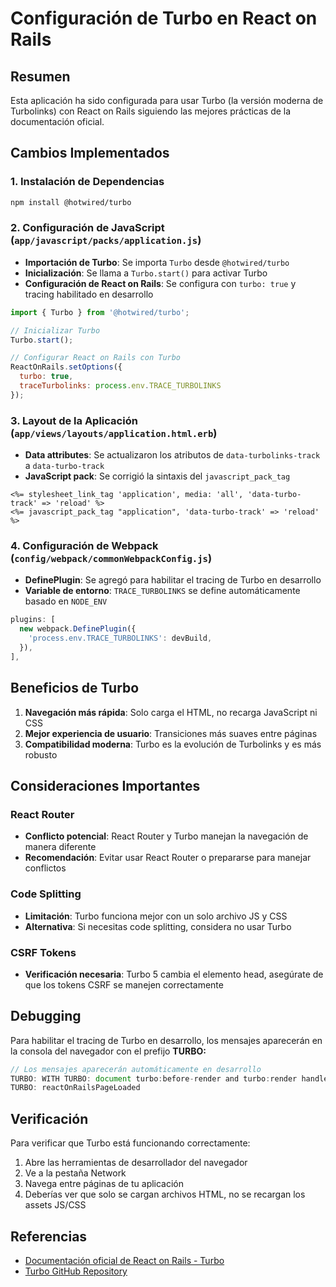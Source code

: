 # Configuración de Turbo en React on Rails

## Resumen

Esta aplicación ha sido configurada para usar Turbo (la versión moderna de Turbolinks) con React on Rails siguiendo las mejores prácticas de la documentación oficial.

## Cambios Implementados

### 1. Instalación de Dependencias

```bash
npm install @hotwired/turbo
```

### 2. Configuración de JavaScript (`app/javascript/packs/application.js`)

- **Importación de Turbo**: Se importa `Turbo` desde `@hotwired/turbo`
- **Inicialización**: Se llama a `Turbo.start()` para activar Turbo
- **Configuración de React on Rails**: Se configura con `turbo: true` y tracing habilitado en desarrollo

```javascript
import { Turbo } from '@hotwired/turbo';

// Inicializar Turbo
Turbo.start();

// Configurar React on Rails con Turbo
ReactOnRails.setOptions({ 
  turbo: true,
  traceTurbolinks: process.env.TRACE_TURBOLINKS
});
```

### 3. Layout de la Aplicación (`app/views/layouts/application.html.erb`)

- **Data attributes**: Se actualizaron los atributos de `data-turbolinks-track` a `data-turbo-track`
- **JavaScript pack**: Se corrigió la sintaxis del `javascript_pack_tag`

```erb
<%= stylesheet_link_tag 'application', media: 'all', 'data-turbo-track' => 'reload' %>
<%= javascript_pack_tag "application", 'data-turbo-track' => 'reload' %>
```

### 4. Configuración de Webpack (`config/webpack/commonWebpackConfig.js`)

- **DefinePlugin**: Se agregó para habilitar el tracing de Turbo en desarrollo
- **Variable de entorno**: `TRACE_TURBOLINKS` se define automáticamente basado en `NODE_ENV`

```javascript
plugins: [
  new webpack.DefinePlugin({
    'process.env.TRACE_TURBOLINKS': devBuild,
  }),
],
```

## Beneficios de Turbo

1. **Navegación más rápida**: Solo carga el HTML, no recarga JavaScript ni CSS
2. **Mejor experiencia de usuario**: Transiciones más suaves entre páginas
3. **Compatibilidad moderna**: Turbo es la evolución de Turbolinks y es más robusto

## Consideraciones Importantes

### React Router
- **Conflicto potencial**: React Router y Turbo manejan la navegación de manera diferente
- **Recomendación**: Evitar usar React Router o prepararse para manejar conflictos

### Code Splitting
- **Limitación**: Turbo funciona mejor con un solo archivo JS y CSS
- **Alternativa**: Si necesitas code splitting, considera no usar Turbo

### CSRF Tokens
- **Verificación necesaria**: Turbo 5 cambia el elemento head, asegúrate de que los tokens CSRF se manejen correctamente

## Debugging

Para habilitar el tracing de Turbo en desarrollo, los mensajes aparecerán en la consola del navegador con el prefijo **TURBO:**

```javascript
// Los mensajes aparecerán automáticamente en desarrollo
TURBO: WITH TURBO: document turbo:before-render and turbo:render handlers installed.
TURBO: reactOnRailsPageLoaded
```

## Verificación

Para verificar que Turbo está funcionando correctamente:

1. Abre las herramientas de desarrollador del navegador
2. Ve a la pestaña Network
3. Navega entre páginas de tu aplicación
4. Deberías ver que solo se cargan archivos HTML, no se recargan los assets JS/CSS

## Referencias

- [Documentación oficial de React on Rails - Turbo](https://www.shakacode.com/react-on-rails/docs/rails/turbolinks/)
- [Turbo GitHub Repository](https://github.com/hotwired/turbo) 